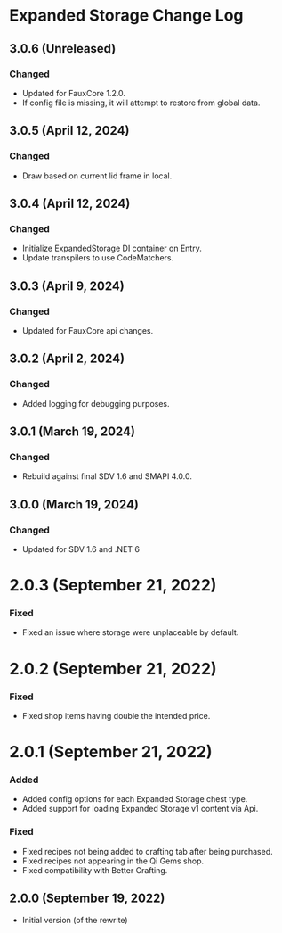 # Expanded Storage Change Log

## 3.0.6 (Unreleased)

### Changed

* Updated for FauxCore 1.2.0.
* If config file is missing, it will attempt to restore from global data.

## 3.0.5 (April 12, 2024)

### Changed

* Draw based on current lid frame in local.

## 3.0.4 (April 12, 2024)

### Changed

* Initialize ExpandedStorage DI container on Entry.
* Update transpilers to use CodeMatchers.

## 3.0.3 (April 9, 2024)

### Changed

* Updated for FauxCore api changes.

## 3.0.2 (April 2, 2024)

### Changed

* Added logging for debugging purposes.

## 3.0.1 (March 19, 2024)

### Changed

* Rebuild against final SDV 1.6 and SMAPI 4.0.0.

## 3.0.0 (March 19, 2024)

### Changed

* Updated for SDV 1.6 and .NET 6

# 2.0.3 (September 21, 2022)

### Fixed

* Fixed an issue where storage were unplaceable by default.

# 2.0.2 (September 21, 2022)

### Fixed

* Fixed shop items having double the intended price.

# 2.0.1 (September 21, 2022)

### Added

* Added config options for each Expanded Storage chest type.
* Added support for loading Expanded Storage v1 content via Api.

### Fixed

* Fixed recipes not being added to crafting tab after being purchased.
* Fixed recipes not appearing in the Qi Gems shop.
* Fixed compatibility with Better Crafting.

## 2.0.0 (September 19, 2022)

* Initial version (of the rewrite)
